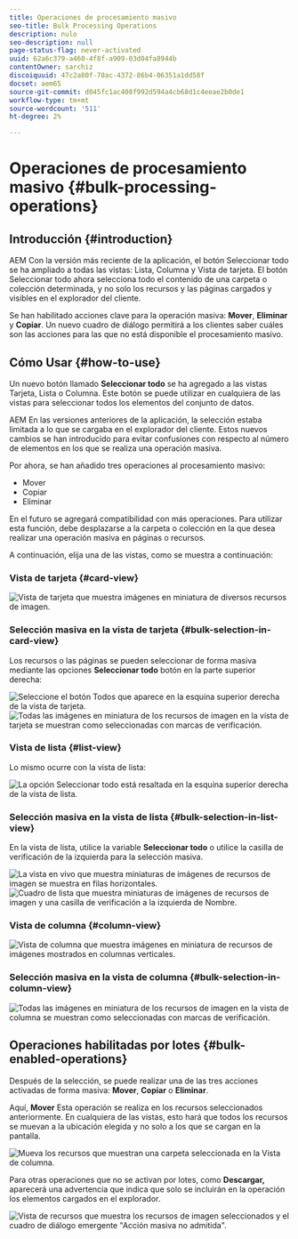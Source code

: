 ```yaml
---
title: Operaciones de procesamiento masivo
seo-title: Bulk Processing Operations
description: nulo
seo-description: null
page-status-flag: never-activated
uuid: 62a6c379-a460-4f8f-a909-03d04fa8944b
contentOwner: sarchiz
discoiquuid: 47c2a80f-78ac-4372-86b4-06351a1dd58f
docset: aem65
source-git-commit: d045fc1ac408f992d594a4cb68d1c4eeae2b0de1
workflow-type: tm+mt
source-wordcount: '511'
ht-degree: 2%

---
```



# Operaciones de procesamiento masivo {#bulk-processing-operations}

## Introducción {#introduction}

AEM Con la versión más reciente de la aplicación, el botón Seleccionar todo se ha ampliado a todas las vistas: Lista, Columna y Vista de tarjeta. El botón Seleccionar todo ahora selecciona todo el contenido de una carpeta o colección determinada, y no solo los recursos y las páginas cargados y visibles en el explorador del cliente.

Se han habilitado acciones clave para la operación masiva: **Mover**, **Eliminar** y **Copiar**. Un nuevo cuadro de diálogo permitirá a los clientes saber cuáles son las acciones para las que no está disponible el procesamiento masivo.

## Cómo Usar {#how-to-use}

Un nuevo botón llamado **Seleccionar todo** se ha agregado a las vistas Tarjeta, Lista o Columna. Este botón se puede utilizar en cualquiera de las vistas para seleccionar todos los elementos del conjunto de datos.

AEM En las versiones anteriores de la aplicación, la selección estaba limitada a lo que se cargaba en el explorador del cliente. Estos nuevos cambios se han introducido para evitar confusiones con respecto al número de elementos en los que se realiza una operación masiva.

Por ahora, se han añadido tres operaciones al procesamiento masivo:

* Mover
* Copiar
* Eliminar

En el futuro se agregará compatibilidad con más operaciones.
Para utilizar esta función, debe desplazarse a la carpeta o colección en la que desea realizar una operación masiva en páginas o recursos.

A continuación, elija una de las vistas, como se muestra a continuación:

### Vista de tarjeta {#card-view}

![Vista de tarjeta que muestra imágenes en miniatura de diversos recursos de imagen.](assets/unu.png)

### Selección masiva en la vista de tarjeta {#bulk-selection-in-card-view}

Los recursos o las páginas se pueden seleccionar de forma masiva mediante las opciones **Seleccionar todo** botón en la parte superior derecha:

![Seleccione el botón Todos que aparece en la esquina superior derecha de la vista de tarjeta.](assets/doi.png) ![Todas las imágenes en miniatura de los recursos de imagen en la vista de tarjeta se muestran como seleccionadas con marcas de verificación.](assets/trei.png)

### Vista de lista    {#list-view}

Lo mismo ocurre con la vista de lista:

![La opción Seleccionar todo está resaltada en la esquina superior derecha de la vista de lista.](assets/patru_modified.png)

### Selección masiva en la vista de lista {#bulk-selection-in-list-view}

En la vista de lista, utilice la variable **Seleccionar todo** o utilice la casilla de verificación de la izquierda para la selección masiva.

![La vista en vivo que muestra miniaturas de imágenes de recursos de imagen se muestra en filas horizontales.](assets/cinci.png) ![Cuadro de lista que muestra miniaturas de imágenes de recursos de imagen y una casilla de verificación a la izquierda de Nombre.](assets/sase.png)

### Vista de columna {#column-view}

![Vista de columna que muestra imágenes en miniatura de recursos de imágenes mostrados en columnas verticales.](assets/sapte.png)

### Selección masiva en la vista de columna {#bulk-selection-in-column-view}

![Todas las imágenes en miniatura de los recursos de imagen en la vista de columna se muestran como seleccionadas con marcas de verificación.](assets/opt.png)

## Operaciones habilitadas por lotes {#bulk-enabled-operations}

Después de la selección, se puede realizar una de las tres acciones activadas de forma masiva: **Mover**, **Copiar** o **Eliminar**.

Aquí, **Mover** Esta operación se realiza en los recursos seleccionados anteriormente. En cualquiera de las vistas, esto hará que todos los recursos se muevan a la ubicación elegida y no solo a los que se cargan en la pantalla.

![Mueva los recursos que muestran una carpeta seleccionada en la Vista de columna.](assets/noua.png)

Para otras operaciones que no se activan por lotes, como **Descargar,** aparecerá una advertencia que indica que solo se incluirán en la operación los elementos cargados en el explorador.

![Vista de recursos que muestra los recursos de imagen seleccionados y el cuadro de diálogo emergente &quot;Acción masiva no admitida&quot;.](assets/zece.png)
